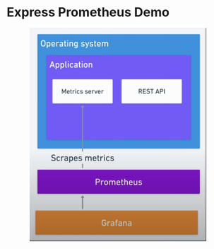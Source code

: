 # Express Prometheus Demo

<p align="center">
  <img src="application-prom-arch.png" alt="Application server arch" width="400"/>
</p>